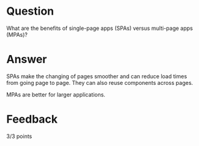 # Question

What are the benefits of single-page apps (SPAs) versus multi-page apps (MPAs)?

# Answer

SPAs make the changing of pages smoother and can reduce load times from going page to page. They can also reuse components across pages.

MPAs are better for larger applications.

# Feedback

3/3 points

